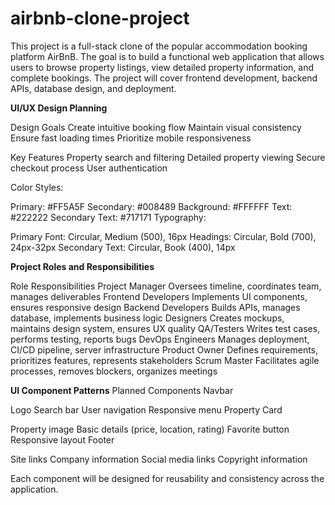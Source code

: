 # airbnb-clone-project

This project is a full-stack clone of the popular accommodation booking platform AirBnB. 
The goal is to build a functional web application that allows users to browse property listings, view detailed property information, and complete bookings. The project will cover frontend development, backend APIs, database design, and deployment.

**UI/UX Design Planning**

Design Goals
Create intuitive booking flow
Maintain visual consistency
Ensure fast loading times
Prioritize mobile responsiveness

Key Features
Property search and filtering
Detailed property viewing
Secure checkout process
User authentication

Color Styles:

Primary: #FF5A5F
Secondary: #008489
Background: #FFFFFF
Text: #222222
Secondary Text: #717171
Typography:

Primary Font: Circular, Medium (500), 16px
Headings: Circular, Bold (700), 24px-32px
Secondary Text: Circular, Book (400), 14px


**Project Roles and Responsibilities**


Role	Responsibilities
Project Manager	Oversees timeline, coordinates team, manages deliverables
Frontend Developers	Implements UI components, ensures responsive design
Backend Developers	Builds APIs, manages database, implements business logic
Designers	Creates mockups, maintains design system, ensures UX quality
QA/Testers	Writes test cases, performs testing, reports bugs
DevOps Engineers	Manages deployment, CI/CD pipeline, server infrastructure
Product Owner	Defines requirements, prioritizes features, represents stakeholders
Scrum Master	Facilitates agile processes, removes blockers, organizes meetings


**UI Component Patterns**
Planned Components
Navbar

Logo
Search bar
User navigation
Responsive menu
Property Card

Property image
Basic details (price, location, rating)
Favorite button
Responsive layout
Footer

Site links
Company information
Social media links
Copyright information


Each component will be designed for reusability and consistency across the application.












